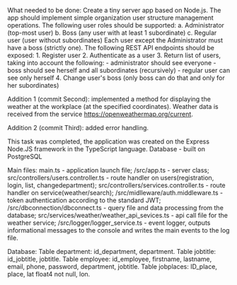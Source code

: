 What needed to be done:
    Create a tiny server app based on Node.js.
    The app should implement simple organization user structure management operations.
    The following user roles should be supported:
    a. Administrator (top-most user)
    b. Boss (any user with at least 1 subordinate)
    c. Regular user (user without subordinates)
    Each user except the Administrator must have a boss (strictly one).
    The following REST API endpoints should be exposed:
    1. Register user
    2. Authenticate as a user
    3. Return list of users, taking into account the following:
    - administrator should see everyone
    - boss should see herself and all subordinates (recursively)
    - regular user can see only herself
    4. Change user's boss (only boss can do that and only for her subordinates)

Addition 1 (commit Second): implemented a method for displaying the weather at the workplace (at the specified coordinates). Weather data is received from the service https://openweathermap.org/current.

Addition 2 (commit Third): added error handling.

This task was completed, the application was created on the Express Node.JS framework in the TypeScript language. Database - built on PostgreSQL

Main files:
main.ts - application launch file;
/src/app.ts -  server class;
src/controllers/users.controller.ts - route handler on users(registration, login, list, changedepartment);
src/controllers/services.controller.ts - route handler on service(weather/search);
/src/midlleware/auth.middleware.ts - token authentication according to the standard JWT;
/src/dbconnection/dbconnect.ts - query file and data processing from the database;
src/services/weather/weather_api_sevices.ts - api call file for the weather service;
/src/logger/logger_service.ts -  event logger, outputs informational messages to the console and writes the main events to the log file.

Database:
Table department: id_department, department.
Table jobtitle: id_jobtitle, jobtitle.
Table employee: id_employee, firstname, lastname, email, phone, password, department, jobtitle.
Table jobplaces: ID_place, place, lat float4 not null, lon.





